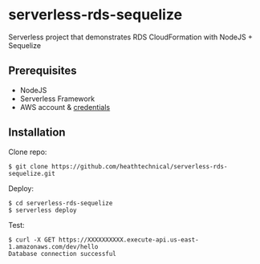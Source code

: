 # serverless-rds-sequelize

Serverless project that demonstrates RDS CloudFormation with NodeJS + Sequelize

## Prerequisites

* NodeJS
* Serverless Framework
* AWS account & [credentials](https://serverless.com/framework/docs/providers/aws/guide/credentials)

## Installation

Clone repo:

    $ git clone https://github.com/heathtechnical/serverless-rds-sequelize.git
    
Deploy:

    $ cd serverless-rds-sequelize
    $ serverless deploy
    
Test:

    $ curl -X GET https://XXXXXXXXXX.execute-api.us-east-1.amazonaws.com/dev/hello
    Database connection successful
